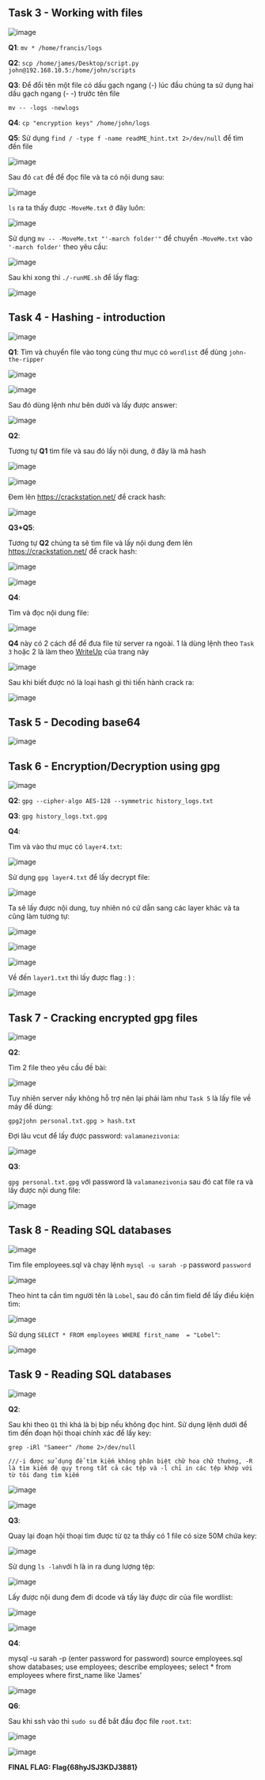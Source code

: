 <h2>Task 3 - Working with files</h2>

![image](https://github.com/vanniichan/TryHackMe/assets/112863484/14c60062-f9f7-4c2f-bc82-a6e0f1adbb74)

**Q1**: `mv * /home/francis/logs`

**Q2**: `scp /home/james/Desktop/script.py john@192.168.10.5:/home/john/scripts`

**Q3**: Để đổi tên một file có dấu gạch ngang (-) lúc đầu chúng ta sử dụng hai dấu gạch ngang (- -) trước tên file

`mv -- -logs -newlogs`

**Q4**: `cp "encryption keys" /home/john/logs`

**Q5**: Sử dụng `find / -type f -name readME_hint.txt 2>/dev/null` để tìm đến file

![image](https://github.com/vanniichan/TryHackMe/assets/112863484/34e04b0a-d4df-47d3-bbe2-39a259f320b2)

Sau đó `cat` để để đọc file và ta có nội dung sau:

![image](https://github.com/vanniichan/TryHackMe/assets/112863484/355959da-285d-4898-98b7-0e590afc650e)

`ls` ra ta thấy được `-MoveMe.txt` ở đây luôn:

![image](https://github.com/vanniichan/TryHackMe/assets/112863484/6a74808e-6aa4-4e62-8562-20bd06af8e57)

Sử dụng `mv -- -MoveMe.txt "'-march folder'"` để chuyển `-MoveMe.txt` vào `'-march folder'` theo yêu cầu:

![image](https://github.com/vanniichan/TryHackMe/assets/112863484/31b11344-337d-44bf-a289-8ff30dc9607d)

Sau khi xong thì `./-runME.sh` để lấy flag:

![image](https://github.com/vanniichan/TryHackMe/assets/112863484/b82ac9d4-0f0e-4fd8-b7c5-07fac4b0af03)

<h2>Task 4 - Hashing - introduction</h2>

![image](https://github.com/vanniichan/TryHackMe/assets/112863484/ce9c8101-7882-4286-9563-5a6a167137b2)

**Q1**: Tìm và chuyển file vào tong cùng thư mục có `wordlist` để dùng `john-the-ripper`

![image](https://github.com/vanniichan/TryHackMe/assets/112863484/c49dff76-91a8-4dd1-8b41-bd3e4a242fcf)

![image](https://github.com/vanniichan/TryHackMe/assets/112863484/07204182-b3d4-4af6-89e8-d6966d61550b)

Sau đó dùng lệnh như bên dưới và lấy được answer:

![image](https://github.com/vanniichan/TryHackMe/assets/112863484/f8c8851a-9acd-40c2-8058-fc739eaa43f2)

**Q2**:

Tương tự **Q1** tìm file và sau đó lấy nội dung, ở đây là mã hash

![image](https://github.com/vanniichan/TryHackMe/assets/112863484/10c49223-a29c-4054-ae6e-bd90bef5eb7b)

![image](https://github.com/vanniichan/TryHackMe/assets/112863484/9b518b5d-06d3-4741-8db9-e3fb9355b9aa)

Đem lên https://crackstation.net/ để crack hash:

![image](https://github.com/vanniichan/TryHackMe/assets/112863484/5be05930-1ada-4e17-bdc1-83df2e45055b)

**Q3+Q5**:

Tương tự **Q2** chúng ta sẽ tìm file và lấy nội dung đem lên https://crackstation.net/ để crack hash:

![image](https://github.com/vanniichan/TryHackMe/assets/112863484/0e89c4d9-bb28-4fed-b34c-b88463d0fb09)

![image](https://github.com/vanniichan/TryHackMe/assets/112863484/bbdeb646-5240-4600-bb85-8642c93ab129)

**Q4**:

Tìm và đọc nội dung file:

![image](https://github.com/vanniichan/TryHackMe/assets/112863484/2e0a88ef-d131-4e84-8089-a79940808ebc)

 **Q4** này có 2 cách để để đưa file từ server ra ngoài. 1 là dùng lệnh theo `Task 3` hoặc 2 là làm theo [WriteUp](https://07kingslayer.medium.com/linux-strength-training-walkthrough-tryhackme-247faa4fa65d) của trang này

![image](https://github.com/vanniichan/TryHackMe/assets/112863484/c8f17ad3-b2d9-4df2-bacb-52e27396b04a)

Sau khi biết được nó là loại hash gì thì tiến hành crack ra:

![image](https://github.com/vanniichan/TryHackMe/assets/112863484/8d78609a-1fcc-4c82-a473-079f569ffe2f)

<h2>Task 5 - Decoding base64</h2>

![image](https://github.com/vanniichan/TryHackMe/assets/112863484/91b3cc65-8a6c-44fa-bbc4-d067b74f3faa)

<h2>Task 6 - Encryption/Decryption using gpg</h2>

![image](https://github.com/vanniichan/TryHackMe/assets/112863484/75977548-77c5-4b9e-8b2e-5d776d6b16d6)

**Q2**: `gpg --cipher-algo AES-128 --symmetric history_logs.txt`

**Q3**: `gpg history_logs.txt.gpg`

**Q4**:

Tìm và vào thư mục có `layer4.txt`:

![image](https://github.com/vanniichan/TryHackMe/assets/112863484/e1a8e10c-5ba3-4742-9ae4-40843ac6294e)

Sử dụng `gpg layer4.txt` để lấy decrypt file:

![image](https://github.com/vanniichan/TryHackMe/assets/112863484/042bbabc-cdb1-4f86-ab8a-07e6efd9a860)

Ta sẽ lấy được nội dung, tuy nhiên nó cứ dẫn sang các layer khác và ta cũng làm tương tự:

![image](https://github.com/vanniichan/TryHackMe/assets/112863484/81059c68-77c3-4d2a-a129-3b6cda246f18)

![image](https://github.com/vanniichan/TryHackMe/assets/112863484/0244d53e-d54d-4e7e-b4d8-dfda5d0e175b)

![image](https://github.com/vanniichan/TryHackMe/assets/112863484/afe3ccf5-ebdc-4a91-9739-fef56b1a6a48)

Về đến `layer1.txt` thì lấy được flag : ) :

![image](https://github.com/vanniichan/TryHackMe/assets/112863484/f2f4796e-b015-4e67-8a5b-b174a41f2b3d)

<h2>Task 7 - Cracking encrypted gpg files</h2>

![image](https://github.com/vanniichan/TryHackMe/assets/112863484/7b6dc6af-17f5-4ece-bb8f-cd562c876419)

**Q2**:

Tìm 2 file theo yêu cầu đề bài:

![image](https://github.com/vanniichan/TryHackMe/assets/112863484/c6feb2af-3b34-42af-b031-05f9c63037a5)

Tuy nhiên server nầy không hỗ trợ nên lại phải làm như `Task 5` là lấy file về máy để dùng:

`gpg2john personal.txt.gpg > hash.txt`

Đợi lâu vcut để lấy được password: `valamanezivonia`:

![image](https://github.com/vanniichan/TryHackMe/assets/112863484/56128078-b92c-423d-857e-6d3e9387a62d)

**Q3**:

`gpg personal.txt.gpg` với password là `valamanezivonia` sau đó cat file ra và lấy được nội dung file:

![image](https://github.com/vanniichan/TryHackMe/assets/112863484/2d5893d2-482b-4c34-b9d8-2f7101d3a036)

<h2>Task 8 - Reading SQL databases</h2>

![image](https://github.com/vanniichan/TryHackMe/assets/112863484/77f60941-afd8-49fc-8fcf-0a385e097120)

Tìm file employees.sql và chạy lệnh `mysql -u sarah -p` password `password`

![image](https://github.com/vanniichan/TryHackMe/assets/112863484/ff4e41bd-8386-4928-8d9e-1ce17a5d4b0c)

Theo hint ta cần tìm người tên là `Lobel`, sau đó cần tìm field để lấy điều kiện tìm:

![image](https://github.com/vanniichan/TryHackMe/assets/112863484/e1a0dfdc-bb7b-4edd-8cad-8e491dae3bd3)

Sử dụng `SELECT * FROM employees WHERE first_name  = "Lobel"`:

![image](https://github.com/vanniichan/TryHackMe/assets/112863484/9129b52a-efc8-466a-98ea-8f4ea0715828)

<h2>Task 9 - Reading SQL databases</h2>

![image](https://github.com/vanniichan/TryHackMe/assets/112863484/5ec360a8-c610-4ec3-8620-275d3e0ab2ac)

**Q2**:

Sau khi theo `Q1` thì khá là bị bịp nếu không đọc hint. Sử dụng lệnh dưới để tìm đến đoạn hội thoại chính xác để lấy key:

```
grep -iRl "Sameer" /home 2>/dev/null

///-i được sử dụng để tìm kiếm không phân biệt chữ hoa chữ thường, -R là tìm kiếm đệ quy trong tất cả các tệp và -l chỉ in các tệp khớp với từ tôi đang tìm kiếm
```
![image](https://github.com/vanniichan/TryHackMe/assets/112863484/e9cc7272-d26f-43ec-bc66-d3835ed2f1e5)

![image](https://github.com/vanniichan/TryHackMe/assets/112863484/5c7d2a69-b25e-4c04-b92c-fcbc4b7987b5)

**Q3**:

Quay lại đoạn hội thoại tìm được từ `Q2` ta thấy có 1 file có size 50M chứa key:

![image](https://github.com/vanniichan/TryHackMe/assets/112863484/18c98d2d-b23c-4687-a102-50d4b1de88c8)

Sử dụng `ls -lah`với h là in ra dung lượng tệp:

![image](https://github.com/vanniichan/TryHackMe/assets/112863484/1d0abbf9-bfcc-419f-adae-0dca94e19ef2)

Lấy được nội dung đem đi dcode và tấy láy được dir của file wordlist:

![image](https://github.com/vanniichan/TryHackMe/assets/112863484/24c1dcdc-c9c6-4c90-b09f-c5ae80605a6a)

![image](https://github.com/vanniichan/TryHackMe/assets/112863484/aba757b4-1328-4873-9a9a-5190d2525b82)

**Q4**:

mysql -u sarah -p (enter password for password) source employees.sql show databases; use employees; describe employees; select * from employees where first_name like 'James'

![image](https://github.com/vanniichan/TryHackMe/assets/112863484/10779c6e-48cb-4121-a1b1-ee4be75bec92)

**Q6**:

Sau khi ssh vào thì `sudo su` để bắt đầu đọc file `root.txt`:

![image](https://github.com/vanniichan/TryHackMe/assets/112863484/3c857770-b2e0-4baa-8149-29690d39913c)

![image](https://github.com/vanniichan/TryHackMe/assets/112863484/485eee4b-07de-4813-8019-04172fad3572)

**FINAL FLAG: Flag{6$8$hyJSJ3KDJ3881}**

